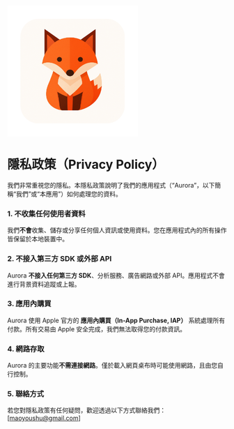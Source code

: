 <img src="../img/icon.png" alt="Icon" width="300">

# 隱私政策（Privacy Policy）
我們非常重視您的隱私。本隱私政策說明了我們的應用程式（“Aurora”，以下簡稱“我們”或“本應用”）如何處理您的資料。

### 1. 不收集任何使用者資料
我們**不會**收集、儲存或分享任何個人資訊或使用資料。您在應用程式內的所有操作皆保留於本地裝置中。

### 2. 不接入第三方 SDK 或外部 API
Aurora **不接入任何第三方 SDK**、分析服務、廣告網路或外部 API。應用程式不會進行背景資料追蹤或上報。

### 3. 應用內購買
Aurora 使用 Apple 官方的 **應用內購買（In-App Purchase, IAP）** 系統處理所有付款。所有交易由 Apple 安全完成，我們無法取得您的付款資訊。

### 4. 網路存取
Aurora 的主要功能**不需連接網路**。僅於載入網頁桌布時可能使用網路，且由您自行控制。

### 5. 聯絡方式
若您對隱私政策有任何疑問，歡迎透過以下方式聯絡我們：\[maoyoushu@gmail.com]

